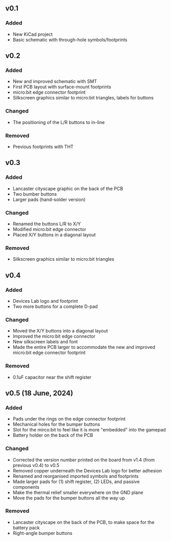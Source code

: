 ## v0.1
### Added
 - New KiCad project
 - Basic schematic with through-hole symbols/footprints

## v0.2 
### Added
 - New and improved schematic with SMT 
 - First PCB layout with surface-mount footprints
 - micro:bit edge connector footprint 
 - Silkscreen graphics similar to micro:bit triangles, labels for buttons
### Changed 
 - The positioning of the L/R buttons to in-line
### Removed 
 - Previous footprints with THT

## v0.3
### Added 
 - Lancaster cityscape graphic on the back of the PCB
 - Two bumber buttons
 - Larger pads (hand-solder version)
### Changed 
 - Renamed the buttons L/R to X/Y
 - Modified micro:bit edge connector 
 - Placed X/Y buttons in a diagonal layout
### Removed 
 - Silkscreen graphics similar to micro:bit triangles

## v0.4
### Added 
 - Devices Lab logo and footprint
 - Two more buttons for a complete D-pad
### Changed 
 - Moved the X/Y buttons into a diagonal layout
 - Improved the micro:bit edge connector
 - New silkscreen labels and font
 - Made the entire PCB larger to accommodate the new and improved micro:bit edge connector footprint 
### Removed 
 - 0.1uF capacitor near the shift register

## v0.5 (18 June, 2024)
### Added 
 - Pads under the rings on the edge connector footprint
 - Mechanical holes for the bumper buttons
 - Slot for the mirco:bit to feel like it is more "embedded" into the gamepad
 - Battery holder on the back of the PCB
### Changed 
 - Corrected the version number printed on the board from v1.4 (from previous v0.4) to v0.5
 - Removed copper underneath the Devices Lab logo for better adhesion
 - Renamed and reorganised imported symbols and footprints
 - Made larger pads for (1) shift register, (2) LEDs, and passive components
 - Make the thermal relief smaller everywhere on the GND plane
 - Move the pads for the bumper buttons all the way up
### Removed 
 - Lancaster cityscape on the back of the PCB, to make space for the battery pack
 - Right-angle bumper buttons
